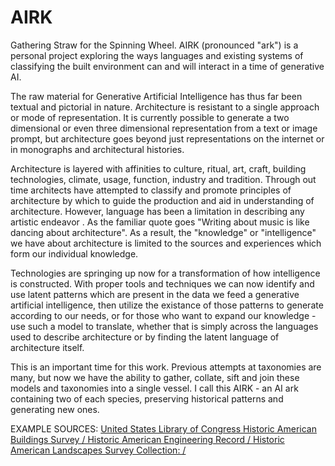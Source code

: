# AIRK
Gathering Straw for the Spinning Wheel. AIRK (pronounced "ark") is a personal project exploring the ways languages and existing systems of classifying the built environment can and will interact in a time of generative AI.


The raw material for Generative Artificial Intelligence has thus far been textual and pictorial in nature. Architecture is resistant to a single approach or mode of representation. It is currently possible to generate a two dimensional or even three dimensional representation from a text or image prompt, but architecture goes beyond just representations on the internet or in monographs and architectural histories.

Architecture is layered with affinities to culture, ritual, art, craft, building technologies, climate, usage, function, industry and tradition. Through out time architects have attempted to classify and promote principles of architecture by which to guide the production and aid in understanding of architecture. However, language has been a limitation in describing any artistic endeavor . As the familiar quote goes "Writing about music is like dancing about architecture". As a result, the "knowledge" or "intelligence" we have about architecture is limited to the sources and experiences which form our individual knowledge. 

Technologies are springing up now for a transformation of how intelligence is constructed. With proper tools and techniques we can now identify and use latent patterns which are present in the data we feed a generative artificial intelligence, then utilize the existance of those patterns to generate according to our needs, or for those who want to expand our knowledge - use such a model to translate, whether that is simply across the languages used to describe architecture or by finding the latent language of architecture itself.

This is an important time for this work. Previous attempts at taxonomies are many, but now we have the ability to gather, collate, sift and join these models and taxonomies into a single vessel. I call this AIRK - an AI ark containing two of each species, preserving historical patterns and generating new ones.

EXAMPLE SOURCES:
[United States Library of Congress Historic American Buildings Survey / Historic American Engineering Record / Historic American Landscapes Survey Collection: /](https://www.loc.gov/pictures/item/2009632512l)
